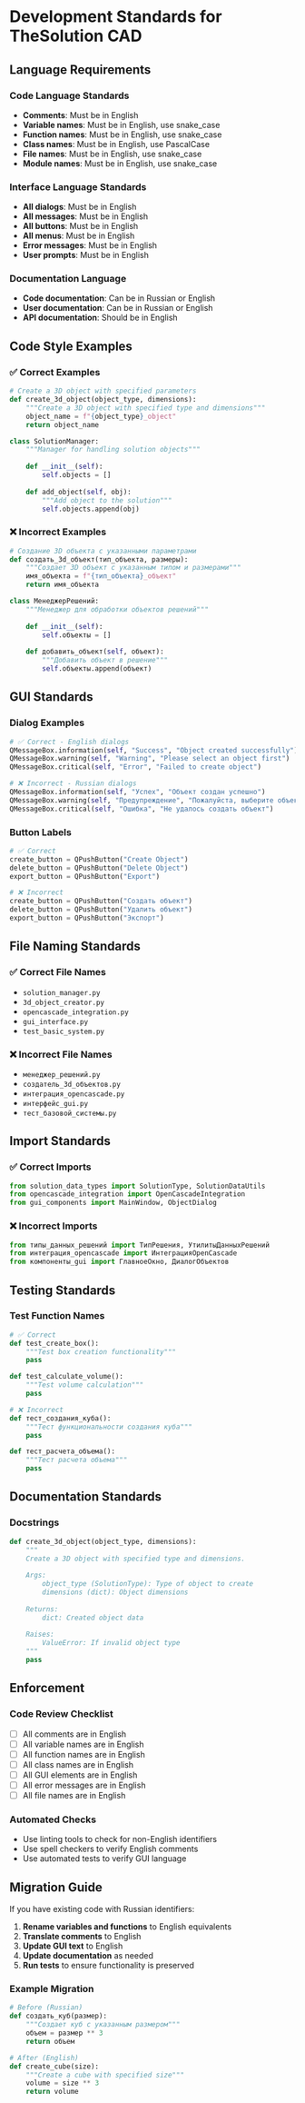 # Development Standards for TheSolution CAD

## Language Requirements

### Code Language Standards
- **Comments**: Must be in English
- **Variable names**: Must be in English, use snake_case
- **Function names**: Must be in English, use snake_case
- **Class names**: Must be in English, use PascalCase
- **File names**: Must be in English, use snake_case
- **Module names**: Must be in English, use snake_case

### Interface Language Standards
- **All dialogs**: Must be in English
- **All messages**: Must be in English
- **All buttons**: Must be in English
- **All menus**: Must be in English
- **Error messages**: Must be in English
- **User prompts**: Must be in English

### Documentation Language
- **Code documentation**: Can be in Russian or English
- **User documentation**: Can be in Russian or English
- **API documentation**: Should be in English

## Code Style Examples

### ✅ Correct Examples
```python
# Create a 3D object with specified parameters
def create_3d_object(object_type, dimensions):
    """Create a 3D object with specified type and dimensions"""
    object_name = f"{object_type}_object"
    return object_name

class SolutionManager:
    """Manager for handling solution objects"""
    
    def __init__(self):
        self.objects = []
    
    def add_object(self, obj):
        """Add object to the solution"""
        self.objects.append(obj)
```

### ❌ Incorrect Examples
```python
# Создание 3D объекта с указанными параметрами
def создать_3d_объект(тип_объекта, размеры):
    """Создает 3D объект с указанным типом и размерами"""
    имя_объекта = f"{тип_объекта}_объект"
    return имя_объекта

class МенеджерРешений:
    """Менеджер для обработки объектов решений"""
    
    def __init__(self):
        self.объекты = []
    
    def добавить_объект(self, объект):
        """Добавить объект в решение"""
        self.объекты.append(объект)
```

## GUI Standards

### Dialog Examples
```python
# ✅ Correct - English dialogs
QMessageBox.information(self, "Success", "Object created successfully")
QMessageBox.warning(self, "Warning", "Please select an object first")
QMessageBox.critical(self, "Error", "Failed to create object")

# ❌ Incorrect - Russian dialogs
QMessageBox.information(self, "Успех", "Объект создан успешно")
QMessageBox.warning(self, "Предупреждение", "Пожалуйста, выберите объект")
QMessageBox.critical(self, "Ошибка", "Не удалось создать объект")
```

### Button Labels
```python
# ✅ Correct
create_button = QPushButton("Create Object")
delete_button = QPushButton("Delete Object")
export_button = QPushButton("Export")

# ❌ Incorrect
create_button = QPushButton("Создать объект")
delete_button = QPushButton("Удалить объект")
export_button = QPushButton("Экспорт")
```

## File Naming Standards

### ✅ Correct File Names
- `solution_manager.py`
- `3d_object_creator.py`
- `opencascade_integration.py`
- `gui_interface.py`
- `test_basic_system.py`

### ❌ Incorrect File Names
- `менеджер_решений.py`
- `создатель_3d_объектов.py`
- `интеграция_opencascade.py`
- `интерфейс_gui.py`
- `тест_базовой_системы.py`

## Import Standards

### ✅ Correct Imports
```python
from solution_data_types import SolutionType, SolutionDataUtils
from opencascade_integration import OpenCascadeIntegration
from gui_components import MainWindow, ObjectDialog
```

### ❌ Incorrect Imports
```python
from типы_данных_решений import ТипРешения, УтилитыДанныхРешений
from интеграция_opencascade import ИнтеграцияOpenCascade
from компоненты_gui import ГлавноеОкно, ДиалогОбъектов
```

## Testing Standards

### Test Function Names
```python
# ✅ Correct
def test_create_box():
    """Test box creation functionality"""
    pass

def test_calculate_volume():
    """Test volume calculation"""
    pass

# ❌ Incorrect
def тест_создания_куба():
    """Тест функциональности создания куба"""
    pass

def тест_расчета_объема():
    """Тест расчета объема"""
    pass
```

## Documentation Standards

### Docstrings
```python
def create_3d_object(object_type, dimensions):
    """
    Create a 3D object with specified type and dimensions.
    
    Args:
        object_type (SolutionType): Type of object to create
        dimensions (dict): Object dimensions
        
    Returns:
        dict: Created object data
        
    Raises:
        ValueError: If invalid object type
    """
    pass
```

## Enforcement

### Code Review Checklist
- [ ] All comments are in English
- [ ] All variable names are in English
- [ ] All function names are in English
- [ ] All class names are in English
- [ ] All GUI elements are in English
- [ ] All error messages are in English
- [ ] All file names are in English

### Automated Checks
- Use linting tools to check for non-English identifiers
- Use spell checkers to verify English comments
- Use automated tests to verify GUI language

## Migration Guide

If you have existing code with Russian identifiers:

1. **Rename variables and functions** to English equivalents
2. **Translate comments** to English
3. **Update GUI text** to English
4. **Update documentation** as needed
5. **Run tests** to ensure functionality is preserved

### Example Migration
```python
# Before (Russian)
def создать_куб(размер):
    """Создает куб с указанным размером"""
    объем = размер ** 3
    return объем

# After (English)
def create_cube(size):
    """Create a cube with specified size"""
    volume = size ** 3
    return volume
```
